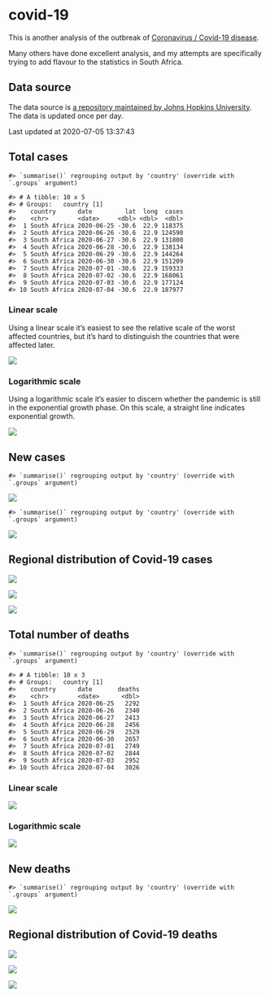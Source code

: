 
<!-- README.md is generated from README.Rmd. Please edit that file -->

# covid-19

<!-- badges: start -->

<!-- badges: end -->

This is another analysis of the outbreak of [Coronavirus / Covid-19
disease](https://en.wikipedia.org/wiki/Coronavirus_disease_2019).

Many others have done excellent analysis, and my attempts are
specifically trying to add flavour to the statistics in South Africa.

## Data source

The data source is [a repository maintained by Johns Hopkins
University](https://github.com/CSSEGISandData/COVID-19). The data is
updated once per day.

Last updated at 2020-07-05 13:37:43

## Total cases

    #> `summarise()` regrouping output by 'country' (override with `.groups` argument)

    #> # A tibble: 10 x 5
    #> # Groups:   country [1]
    #>    country      date         lat  long  cases
    #>    <chr>        <date>     <dbl> <dbl>  <dbl>
    #>  1 South Africa 2020-06-25 -30.6  22.9 118375
    #>  2 South Africa 2020-06-26 -30.6  22.9 124590
    #>  3 South Africa 2020-06-27 -30.6  22.9 131800
    #>  4 South Africa 2020-06-28 -30.6  22.9 138134
    #>  5 South Africa 2020-06-29 -30.6  22.9 144264
    #>  6 South Africa 2020-06-30 -30.6  22.9 151209
    #>  7 South Africa 2020-07-01 -30.6  22.9 159333
    #>  8 South Africa 2020-07-02 -30.6  22.9 168061
    #>  9 South Africa 2020-07-03 -30.6  22.9 177124
    #> 10 South Africa 2020-07-04 -30.6  22.9 187977

### Linear scale

Using a linear scale it’s easiest to see the relative scale of the worst
affected countries, but it’s hard to distinguish the countries that were
affected later.

![](README_files/figure-gfm/unnamed-chunk-5-1.png)<!-- -->

### Logarithmic scale

Using a logarithmic scale it’s easier to discern whether the pandemic is
still in the exponential growth phase. On this scale, a straight line
indicates exponential growth.

![](README_files/figure-gfm/unnamed-chunk-6-1.png)<!-- -->

## New cases

    #> `summarise()` regrouping output by 'country' (override with `.groups` argument)

![](README_files/figure-gfm/unnamed-chunk-7-1.png)<!-- -->

    #> `summarise()` regrouping output by 'country' (override with `.groups` argument)

![](README_files/figure-gfm/unnamed-chunk-8-1.png)<!-- -->

## Regional distribution of Covid-19 cases

![](README_files/figure-gfm/unnamed-chunk-9-1.png)<!-- -->

![](README_files/figure-gfm/unnamed-chunk-10-1.png)<!-- -->

![](README_files/figure-gfm/unnamed-chunk-11-1.png)<!-- -->

## Total number of deaths

    #> `summarise()` regrouping output by 'country' (override with `.groups` argument)

    #> # A tibble: 10 x 3
    #> # Groups:   country [1]
    #>    country      date       deaths
    #>    <chr>        <date>      <dbl>
    #>  1 South Africa 2020-06-25   2292
    #>  2 South Africa 2020-06-26   2340
    #>  3 South Africa 2020-06-27   2413
    #>  4 South Africa 2020-06-28   2456
    #>  5 South Africa 2020-06-29   2529
    #>  6 South Africa 2020-06-30   2657
    #>  7 South Africa 2020-07-01   2749
    #>  8 South Africa 2020-07-02   2844
    #>  9 South Africa 2020-07-03   2952
    #> 10 South Africa 2020-07-04   3026

### Linear scale

![](README_files/figure-gfm/unnamed-chunk-14-1.png)<!-- -->

### Logarithmic scale

![](README_files/figure-gfm/unnamed-chunk-15-1.png)<!-- -->

## New deaths

    #> `summarise()` regrouping output by 'country' (override with `.groups` argument)

![](README_files/figure-gfm/unnamed-chunk-16-1.png)<!-- -->

## Regional distribution of Covid-19 deaths

![](README_files/figure-gfm/unnamed-chunk-17-1.png)<!-- -->

![](README_files/figure-gfm/unnamed-chunk-18-1.png)<!-- -->

![](README_files/figure-gfm/unnamed-chunk-19-1.png)<!-- -->
